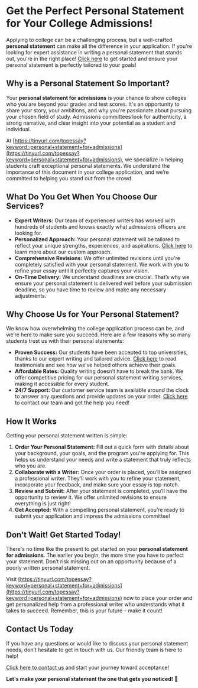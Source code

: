 # Get the Perfect Personal Statement for Your College Admissions!

Applying to college can be a challenging process, but a well-crafted **personal statement** can make all the difference in your application. If you're looking for expert assistance in writing a personal statement that stands out, you're in the right place! [Click here](https://tinyurl.com/topessay?keyword=personal+statement+for+admissions) to get started and ensure your personal statement is perfectly tailored to your goals!

## Why is a Personal Statement So Important?

Your **personal statement for admissions** is your chance to show colleges who you are beyond your grades and test scores. It's an opportunity to share your story, your ambitions, and why you're passionate about pursuing your chosen field of study. Admissions committees look for authenticity, a strong narrative, and clear insight into your potential as a student and individual.

At [https://tinyurl.com/topessay?keyword=personal+statement+for+admissions](https://tinyurl.com/topessay?keyword=personal+statement+for+admissions), we specialize in helping students craft exceptional personal statements. We understand the importance of this document in your college application, and we’re committed to helping you stand out from the crowd.

## What Do You Get When You Choose Our Services?

- **Expert Writers:** Our team of experienced writers has worked with hundreds of students and knows exactly what admissions officers are looking for.
- **Personalized Approach:** Your personal statement will be tailored to reflect your unique strengths, experiences, and aspirations. [Click here](https://tinyurl.com/topessay?keyword=personal+statement+for+admissions) to learn more about our custom approach.
- **Comprehensive Revisions:** We offer unlimited revisions until you're completely satisfied with your personal statement. We work with you to refine your essay until it perfectly captures your vision.
- **On-Time Delivery:** We understand deadlines are crucial. That’s why we ensure your personal statement is delivered well before your submission deadline, so you have time to review and make any necessary adjustments.

## Why Choose Us for Your Personal Statement?

We know how overwhelming the college application process can be, and we’re here to make sure you succeed. Here are a few reasons why so many students trust us with their personal statements:

- **Proven Success:** Our students have been accepted to top universities, thanks to our expert writing and tailored advice. [Click here](https://tinyurl.com/topessay?keyword=personal+statement+for+admissions) to read testimonials and see how we’ve helped others achieve their goals.
- **Affordable Rates:** Quality writing doesn’t have to break the bank. We offer competitive pricing for our personal statement writing services, making it accessible for every student.
- **24/7 Support:** Our customer service team is available around the clock to answer any questions and provide updates on your order. [Click here](https://tinyurl.com/topessay?keyword=personal+statement+for+admissions) to contact our team and get the help you need!

## How It Works

Getting your personal statement written is simple:

1. **Order Your Personal Statement:** Fill out a quick form with details about your background, your goals, and the program you're applying for. This helps us understand your needs and write a statement that truly reflects who you are.
2. **Collaborate with a Writer:** Once your order is placed, you’ll be assigned a professional writer. They’ll work with you to refine your statement, incorporate your feedback, and make sure your essay is top-notch.
3. **Review and Submit:** After your statement is completed, you’ll have the opportunity to review it. We offer unlimited revisions to ensure everything is just right!
4. **Get Accepted:** With a compelling personal statement, you’re ready to submit your application and impress the admissions committee!

## Don’t Wait! Get Started Today!

There's no time like the present to get started on your **personal statement for admissions**. The earlier you begin, the more time you have to perfect your statement. Don’t risk missing out on an opportunity because of a poorly written personal statement.

Visit [https://tinyurl.com/topessay?keyword=personal+statement+for+admissions](https://tinyurl.com/topessay?keyword=personal+statement+for+admissions) now to place your order and get personalized help from a professional writer who understands what it takes to succeed. Remember, this is your future – make it count!

## Contact Us Today

If you have any questions or would like to discuss your personal statement needs, don’t hesitate to get in touch with us. Our friendly team is here to help!

[Click here to contact us](https://tinyurl.com/topessay?keyword=personal+statement+for+admissions) and start your journey toward acceptance!

**Let's make your personal statement the one that gets you noticed!** 🌟
